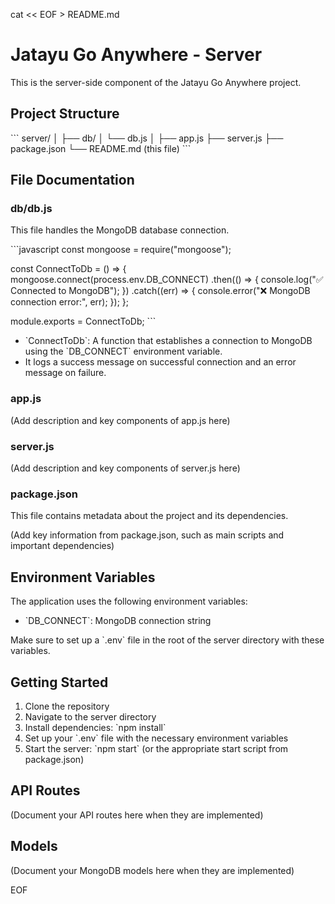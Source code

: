 cat << EOF > README.md
# Jatayu Go Anywhere - Server

This is the server-side component of the Jatayu Go Anywhere project.

## Project Structure

\`\`\`
server/
│
├── db/
│   └── db.js
│
├── app.js
├── server.js
├── package.json
└── README.md (this file)
\`\`\`

## File Documentation

### db/db.js

This file handles the MongoDB database connection.

\`\`\`javascript
const mongoose = require("mongoose");

const ConnectToDb = () => {
  mongoose.connect(process.env.DB_CONNECT)
    .then(() => {
      console.log("✅ Connected to MongoDB");
    })
    .catch((err) => {
      console.error("❌ MongoDB connection error:", err);
    });
};

module.exports = ConnectToDb;
\`\`\`

- \`ConnectToDb\`: A function that establishes a connection to MongoDB using the \`DB_CONNECT\` environment variable.
- It logs a success message on successful connection and an error message on failure.

### app.js

(Add description and key components of app.js here)

### server.js

(Add description and key components of server.js here)

### package.json

This file contains metadata about the project and its dependencies.

(Add key information from package.json, such as main scripts and important dependencies)

## Environment Variables

The application uses the following environment variables:

- \`DB_CONNECT\`: MongoDB connection string

Make sure to set up a \`.env\` file in the root of the server directory with these variables.

## Getting Started

1. Clone the repository
2. Navigate to the server directory
3. Install dependencies: \`npm install\`
4. Set up your \`.env\` file with the necessary environment variables
5. Start the server: \`npm start\` (or the appropriate start script from package.json)

## API Routes

(Document your API routes here when they are implemented)

## Models

(Document your MongoDB models here when they are implemented)

EOF